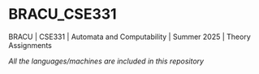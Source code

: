 # BRACU_CSE331
BRACU | CSE331 | Automata and Computability | Summer 2025 | Theory Assignments

*All the languages/machines are included in this repository*
